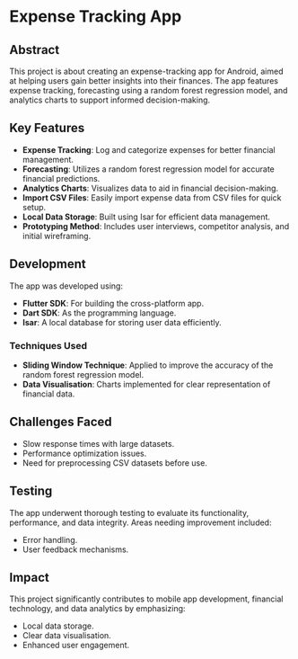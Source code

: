 # Expense Tracking App

## Abstract
This project is about creating an expense-tracking app for Android, aimed at helping users gain better insights into their finances. The app features expense tracking, forecasting using a random forest regression model, and analytics charts to support informed decision-making.

## Key Features
- **Expense Tracking**: Log and categorize expenses for better financial management.
- **Forecasting**: Utilizes a random forest regression model for accurate financial predictions.
- **Analytics Charts**: Visualizes data to aid in financial decision-making.
- **Import CSV Files**: Easily import expense data from CSV files for quick setup.
- **Local Data Storage**: Built using Isar for efficient data management.
- **Prototyping Method**: Includes user interviews, competitor analysis, and initial wireframing.

## Development
The app was developed using:
- **Flutter SDK**: For building the cross-platform app.
- **Dart SDK**: As the programming language.
- **Isar**: A local database for storing user data efficiently.

### Techniques Used
- **Sliding Window Technique**: Applied to improve the accuracy of the random forest regression model.
- **Data Visualisation**: Charts implemented for clear representation of financial data.

## Challenges Faced
- Slow response times with large datasets.
- Performance optimization issues.
- Need for preprocessing CSV datasets before use.

## Testing
The app underwent thorough testing to evaluate its functionality, performance, and data integrity. Areas needing improvement included:
- Error handling.
- User feedback mechanisms.

## Impact
This project significantly contributes to mobile app development, financial technology, and data analytics by emphasizing:
- Local data storage.
- Clear data visualisation.
- Enhanced user engagement.
